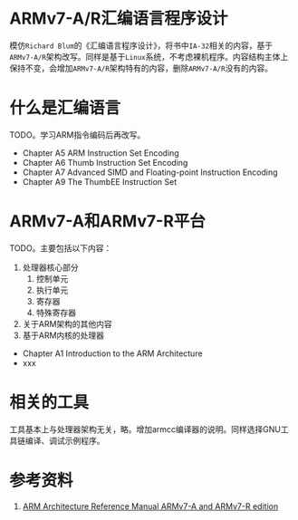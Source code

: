 # ARMv7-A/R汇编语言程序设计

模仿`Richard Blum`的《汇编语言程序设计》，将书中`IA-32`相关的内容，基于`ARMv7-A/R`架构改写。同样是基于`Linux`系统，不考虑裸机程序。内容结构主体上保持不变，会增加`ARMv7-A/R`架构特有的内容，删除`ARMv7-A/R`没有的内容。

# 什么是汇编语言

TODO。学习ARM指令编码后再改写。

* Chapter A5 ARM Instruction Set Encoding
* Chapter A6 Thumb Instruction Set Encoding
* Chapter A7 Advanced SIMD and Floating-point Instruction Encoding
* Chapter A9 The ThumbEE Instruction Set

# ARMv7-A和ARMv7-R平台

TODO。主要包括以下内容：
1. 处理器核心部分
   1. 控制单元
   2. 执行单元
   3. 寄存器
   4. 特殊寄存器
2. 关于ARM架构的其他内容
3. 基于ARM内核的处理器

* Chapter A1 Introduction to the ARM Architecture
* xxx

# 相关的工具

工具基本上与处理器架构无关，略。增加armcc编译器的说明。同样选择GNU工具链编译、调试示例程序。

# 参考资料

1. [ARM Architecture Reference Manual ARMv7-A and ARMv7-R edition](https://developer.arm.com/documentation/ddi0406/latest)



